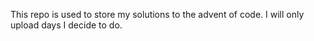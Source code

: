 This repo is used to store my solutions to the advent of code. I will only upload  days I decide to do.
